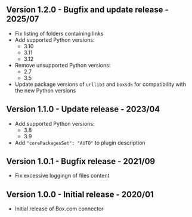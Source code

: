 ## Version 1.2.0 - Bugfix and update release - 2025/07

- Fix listing of folders containing links
- Add supported Python versions:
  - 3.10
  - 3.11
  - 3.12
- Remove unsupported Python versions:
  - 2.7
  - 3.5
- Update package versions of `urllib3` and `boxsdk` for compatibility with the new Python versions

## Version 1.1.0 - Update release - 2023/04

- Add supported Python versions:
  - 3.8
  - 3.9
-  Add `"corePackagesSet": "AUTO"` to plugin description

## Version 1.0.1 - Bugfix release - 2021/09

* Fix excessive loggingn of files content

## Version 1.0.0 - Initial release - 2020/01

* Initial release of Box.com connector